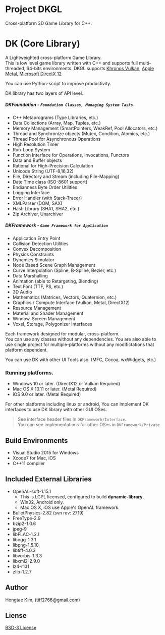 # Project DKGL
Cross-platform 3D Game Library for C\++.

# DK (Core Library)
A Lightweighted cross-platform Game Library.  
This is low level game library written with C\++ and supports full multi-threaded, 64-bits environments.
DKGL supports [Khronos Vulkan](https://www.khronos.org/vulkan/), [Apple Metal](https://developer.apple.com/metal/), [Microsoft DirectX 12](https://msdn.microsoft.com/en-us/library/windows/desktop/dn903821.aspx)

You can use Python-script to improve productivity.

DK library has two layers of API level.
##### DKFoundation - `Foundation Classes, Managing System Tasks.`
* C\++ Metaprograms (Type Libraries, etc.)
* Data Collections (Array, Map, Tuples, etc.)
* Memory Management (SmartPointers, WeakRef, Pool Allocators, etc.)
* Thread and Synchronize objects (Mutex, Condition, Atomics, etc.)
* Thread Pool for Asynchronous Operations
* High Resolution Timer
* Run-Loop System
* Function Interface for Operations, Invocations, Functors
* Data and Buffer objects
* Rational for High-Precision Calculation
* Unicode String (UTF-8,16,32)
* File, Directory and Stream (including File-Mapping)
* Date Time class (ISO-8601 support)
* Endianness Byte Order Utilities
* Logging Interface
* Error Handler (with Stack-Tracer)
* XMLParser (DOM, SAX)
* Hash Library (SHA1, SHA2, etc.)
* Zip Archiver, Unarchiver

##### DKFramework - `Game Framework for Application`
* Application Entry Point
* Collision Detection Utilities
* Convex Decomposition
* Physics Constraints
* Dynamics Simulator
* Node Based Scene Graph Management
* Curve Interpolation (Spline, B-Spline, Bezier, etc.)
* Data Marshalling
* Animation (able to Retargeting, Blending)
* Text Font (TTF, PS, etc.)
* 3D Audio
* Mathematics (Matrices, Vectors, Quaternion, etc.)
* Graphics / Compute Interface (Vulkan, Metal, DirectX12)
* Resource Management
* Material and Shader Management
* Window, Screen Management
* Voxel, Storage, Polygonizer Interfaces

Each framework designed for modular, cross-platform.  
You can use any classes without any dependencies.
You are also able to use single project for multiple-platforms without
any modifictations that platform dependent.

You can use DK with other UI Tools also. (MFC, Cocoa, wxWidgets, etc.)

### Running platforms.
- Windows 10 or later. (DirectX12 or Vulkan Required)
- Mac OS X 10.11 or later. (Metal Required)
- iOS 9.0 or later. (Metal Required)

For other platforms including linux or android, You can implement
DK interfaces to use DK library with other GUI OSes.
> See interface header files in `DKFramework/Interface`.  
> You can see implementations for other OSes in `DKFramework/Private`

## Build Environments
- Visual Studio 2015 for Windows
- Xcode7 for Mac, iOS
- C\++11 compiler

## Included External Libraries
- OpenAL-soft-1.15.1
    - This is LGPL licensed, configured to build **dynamic-library**.
    - Win32, Android only.
    - Mac OS X, iOS use Apple's OpenAL framework.
- BulletPhysics-2.82 (svn rev: 2719)
- FreeType-2.9
- bzip2-1.0.6
- jpeg-9
- libFLAC-1.2.1
- libogg-1.3.1
- libpng-1.5.10
- libtiff-4.0.3
- libvorbis-1.3.3
- libxml2-2.9.0
- lz4-r131
- zlib-1.2.7

## Author
Hongtae Kim, (tiff2766@gmail.com)  


## Liense
[BSD-3 License](http://opensource.org/licenses/BSD-3-Clause)
